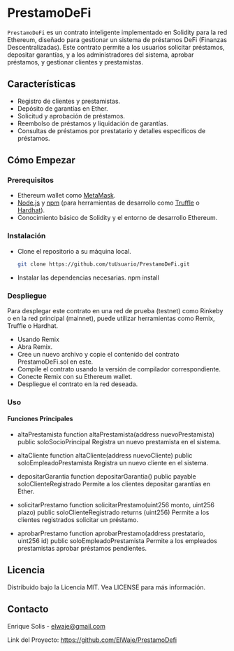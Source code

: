 # PrestamoDeFi

`PrestamoDeFi` es un contrato inteligente implementado en Solidity para la red Ethereum, diseñado para gestionar un sistema de préstamos DeFi (Finanzas Descentralizadas). Este contrato permite a los usuarios solicitar préstamos, depositar garantías, y a los administradores del sistema, aprobar préstamos, y gestionar clientes y prestamistas.

## Características

- Registro de clientes y prestamistas.
- Depósito de garantías en Ether.
- Solicitud y aprobación de préstamos.
- Reembolso de préstamos y liquidación de garantías.
- Consultas de préstamos por prestatario y detalles específicos de préstamos.

## Cómo Empezar

### Prerequisitos

- Ethereum wallet como [MetaMask](https://metamask.io/).
- [Node.js](https://nodejs.org/) y [npm](https://www.npmjs.com/) (para herramientas de desarrollo como [Truffle](https://www.trufflesuite.com/) o [Hardhat](https://hardhat.org/)).
- Conocimiento básico de Solidity y el entorno de desarrollo Ethereum.

### Instalación

- Clone el repositorio a su máquina local.
  ```bash
  git clone https://github.com/tuUsuario/PrestamoDeFi.git
- Instalar las dependencias necesarias.
  npm install

### Despliegue

Para desplegar este contrato en una red de prueba (testnet) como Rinkeby o en la red principal (mainnet), puede utilizar herramientas como Remix, Truffle o Hardhat.

- Usando Remix
- Abra Remix.
- Cree un nuevo archivo y copie el contenido del contrato PrestamoDeFi.sol en este.
- Compile el contrato usando la versión de compilador correspondiente.
- Conecte Remix con su Ethereum wallet.
- Despliegue el contrato en la red deseada.

### Uso

#### Funciones Principales

- altaPrestamista
function altaPrestamista(address nuevoPrestamista) public soloSocioPrincipal
Registra un nuevo prestamista en el sistema.

- altaCliente
function altaCliente(address nuevoCliente) public soloEmpleadoPrestamista
Registra un nuevo cliente en el sistema.

- depositarGarantia
function depositarGarantia() public payable soloClienteRegistrado
Permite a los clientes depositar garantías en Ether.

- solicitarPrestamo
function solicitarPrestamo(uint256 monto, uint256 plazo) public soloClienteRegistrado returns (uint256)
Permite a los clientes registrados solicitar un préstamo.

- aprobarPrestamo
function aprobarPrestamo(address prestatario, uint256 id) public soloEmpleadoPrestamista
Permite a los empleados prestamistas aprobar préstamos pendientes.

## Licencia

Distribuido bajo la Licencia MIT. Vea LICENSE para más información.

## Contacto

Enrique Solis - elwaje@gmail.com

Link del Proyecto: https://github.com/ElWaje/PrestamoDefi
